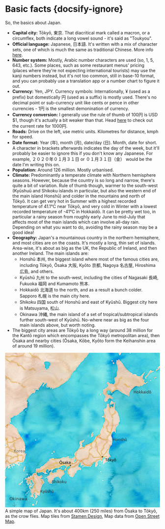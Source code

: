 # Basic facts {docsify-ignore}

So, the basics about Japan.

- **Capital city:** Tōkyō, 東京. That diacritical mark called a macron, or a circumflex, both indicate a long vowel sound - it's said as "Toukyou".
- **Official language:** Japanese, 日本語. It's written with a mix of character sets, one of which is much the same as traditional Chinese. More info [here](before-trip/japanese-language.md).
- **Number system:** Mostly, Arabic number characters are used (so, 1, 5, 643, etc.). Some places, such as some restaurant menus' pricing (places where they're not expecting international tourists) may use the kanji numbers instead, but it's not too common, still in base-10 format, and you can probably use a translation app or a number chart to figure it out.
- **Currency:** Yen, JPY. Currency symbols: Internationally, ¥ (used as a prefix) but domestically 円 (used as a suffix) is mostly used. There's no decimal point or sub-currency unit like cents or pence in other currencies - 1円 is the smallest demonination of currency.
- **Currency conversion:** I generally use the rule of thumb of 100円 is USD $1, though it's actually a bit weaker than that. Head [here](https://fx-rate.net/calculator/?c_input=JPY&cp_input=USD&amount_from=1000) to check out the current rate for 1000円.
- **Roads:** Drive on the left, use metric units. Kilometres for distance, kmph for speed.
- **Date format:** Year (年), month (月), date/day (日). Month, date for short. A character in brackets afterwards indicates the day of the week, but it'll probably be easier to ignore this if you don't know any Japanese. For example, ２０２０年０１月３１日 or ０１月３１日（金） would be the date I'm writing this on. 
- **Population:** Around 126 million. Mostly urbanised.
- **Climate:** Predominantly a temperate climate with Northern hemisphere seasons. However, because the country is so long and narrow, there's quite a bit of variation. Rule of thumb though, warmer to the south-west (Kyūshuū and Shikoku islands in particular, but also the western end of the main island Honshū) and colder in the mountains and north of Tōkyō. It can get very hot in Summer with a highest recorded temperature of 41.1°C near Tōkyō, and very cold in Winter with a lowest recorded temperature of -41°C in Hokkaidō. It can be pretty wet too, in particular a rainy season from roughly early June to mid-July that affects most of the main islands which can involve all-day rain. Depending on what you want to do, avoiding the rainy season may be a good idea!
- **Geography:** Japan's a mountainous country in the northern hemisphere, and most cities are on the coasts. It's mostly a long, thin set of islands. Area-wise, it's about as big as the UK, the Republic of Ireland, and then another Ireland. The main islands are:
  - Honshū 本州, the biggest island where most of the famous cities are, including Tōkyō, Ōsaka 大阪, Kyōto 京都, Nagoya 名古屋, Hiroshima 広島, and others.
  - Kyūshū 九州 to the south-west, including the cities of Nagasaki 長崎, Fukuoka 福岡 and Kumamoto 熊本.
  - Hokkaidō 北海道 to the north, and as a result a bunch colder. Sapporo 札幌 is the main city here.
  - Shikoku 四国 south of Honshū and east of Kyūshū. Biggest city here is Matsuyama, 松山.
  - Okinawa 沖縄, the main island of a set of tropical/subtropical islands further south-west of Kyūshū. No-where near as big as the four main islands above, but worth noting.    
- The biggest city areas are Tōkyō by a long way (around 38 million for the Kantō region which encompasses the Tōkyō metropolitan area), then Ōsaka and nearby cities (Ōsaka, Kōbe, Kyōto form the Keihanshin area of around 19 million).  

![A simple map of Japan](https://github.com/fneb/japaninfo/raw/master/docs/_media/japan.jpeg)
A simple map of Japan. It's about 400km (250 miles) from Ōsaka to Tōkyō, as the crow flies. Map tiles from [Stamen Design](http://maps.stamen.com/watercolor/#6/39.334/137.406), Map data from [Open Street Map](https://openstreetmap.org).
